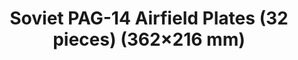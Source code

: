 ---
layout: product
title: "Soviet PAG-14 Airfield Plates (32 pieces) (362×216 mm)"
price: "TBA" 
desc: "Maketa"
img_path: "/assets/img/ICM 72214.webp"
brand: "N/A"
available: false
special_offer: false
new: false
soon: false
cat: "010000"
subcat: "013600"
subsubcat: "0N/A"
sifra: "ICM 72214"
popular: false
spec: false
---